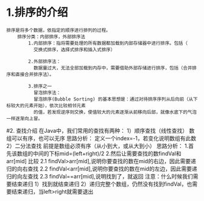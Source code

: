 # 1.排序的介绍
    排序是将多个数据，依指定的顺序进行排列的过程。
        排序分类：内部排序，外部排序法
            1.内部排序：指将需要处理的所有数据都加载到内部存储器中进行排序。包括（
              交换式排序，选择式排序和插入式排序）
    
            2.外部排序法：
              数据量过大，无法全部加载到内存中，需要借助外部存储进行排序，包括（合并排序和直接合并排序法）。
    
            3.排序之一
              冒泡排序法：
              冒泡排序(Bubble Sorting) 的基本思想是：通过对待排序序列从后向前（从下标较大的元素开始），依次比较相邻元素
              的值，若发现逆序则交换，使值较大的元素逐渐从前移向后部，就像水底下的气泡一样逐渐向上冒。

#2. 查找介绍
    在Java中，我们常用的查找有两种：
        1）顺序查找（线性查找）
          数组可以有序，也可以无序
          思路分析：
          定义一个index=-1，若变化说明数组有此数
        2）二分法查找
           前提是数组必须有序（从小到大，或从大到小）
           思路分析：
             1.首先该数组的中间的下标mid=(left+right)/2
             2.然后让需要查找的数findVal和arr[mid] 比较
                2.1 findVal>arr[mid],说明你要查找的数在mid的右边，因此需要递归的向右查找
                2.2 findVal<arr[mid],说明你要查找的数在mid的左边，因此需要递归的向左查找
                2.3 findVal==arr[mid],说明找到了，就返回
       注意：什么时候我们需要结束递归
            1）找到就结束递归
            2）递归完整个数组，仍然没有找到findVal，也需要结束递归，当left>right就需要退出